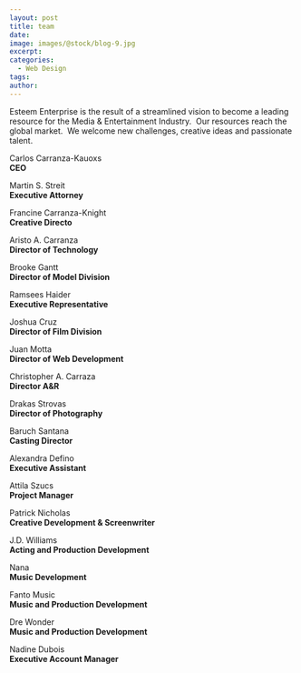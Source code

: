 ```yaml
---
layout: post
title: team
date:
image: images/@stock/blog-9.jpg
excerpt:
categories:
  - Web Design
tags:
author:
---
```



Esteem Enterprise is the result of a streamlined vision to become a leading resource for the Media & Entertainment Industry.&nbsp; Our resources reach the global market.&nbsp; We welcome new challenges, creative ideas and passionate talent. &nbsp;

Carlos Carranza-Kauoxs &nbsp;
<br>**CEO**

Martin S. Streit
<br>**Executive Attorney**

Francine Carranza-Knight
<br>**Creative Directo**

Aristo A. Carranza
<br>**Director of Technology**

Brooke Gantt
<br>**Director of Model Division**

Ramsees Haider
<br>**Executive Representative**

Joshua Cruz
<br>**Director of Film Division**

Juan Motta
<br>**Director of Web Development**

Christopher A. Carraza
<br>**Director A&R**

Drakas Strovas&nbsp;
<br>**Director of Photography**

Baruch Santana
<br>**Casting Director**

Alexandra Defino
<br>**Executive Assistant**

Attila Szucs
<br>**Project Manager**

Patrick Nicholas
<br>**Creative Development & Screenwriter**

J.D. Williams
<br>**Acting and Production Development**

Nana&nbsp;
<br>**Music Development**

Fanto Music
<br>**Music and Production Development**

Dre Wonder
<br>**Music and Production Development**

Nadine Dubois
<br>**Executive Account Manager**